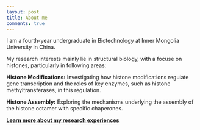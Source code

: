 ```yaml
---
layout: post
title: About me
comments: true
---
```


I am a fourth-year undergraduate in Biotechnology at Inner Mongolia University in China.

My research interests mainly lie in structural biology, with a focuse on histones, particularly in following areas:

**Histone Modifications:** Investigating how histone modifications regulate gene transcription and the roles of key enzymes, such as histone methyltransferases, in this regulation.

**Histone Assembly:** Exploring the mechanisms underlying the assembly of the histone octamer with specific chaperones.

[**Learn more about my research experiences**]()
